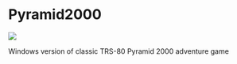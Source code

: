 Pyramid2000
===========
<img Src="https://drcjt.visualstudio.com/DefaultCollection/_apis/public/build/definitions/879ede9b-6255-4d62-a55e-b7472be72bbc/3/badge" /> 

Windows version of classic TRS-80 Pyramid 2000 adventure game

